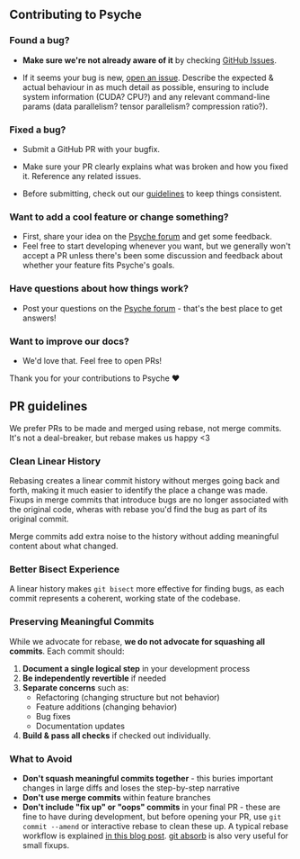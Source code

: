 ## Contributing to Psyche

### **Found a bug?**

- **Make sure we're not already aware of it** by checking [GitHub Issues](https://github.com/PsycheFoundation/psyche/issues).

- If it seems your bug is new, [open an issue](https://github.com/PsycheFoundation/psyche/issues). Describe the expected & actual behaviour in as much detail as possible, ensuring to include system information (CUDA? CPU?) and any relevant command-line params (data parallelism? tensor parallelism? compression ratio?).

### **Fixed a bug?**

- Submit a GitHub PR with your bugfix.

- Make sure your PR clearly explains what was broken and how you fixed it. Reference any related issues.

- Before submitting, check out our [guidelines](#pr-guidelines) to keep things consistent.

### **Want to add a cool feature or change something?**

- First, share your idea on the [Psyche forum](https://forum.psyche.network/) and get some feedback.
- Feel free to start developing whenever you want, but we generally won't accept a PR unless there's been some discussion and feedback about whether your feature fits Psyche's goals.

### **Have questions about how things work?**

- Post your questions on the [Psyche forum](https://forum.psyche.network/) - that's the best place to get answers!

### **Want to improve our docs?**

- We'd love that. Feel free to open PRs!

Thank you for your contributions to Psyche :heart:

## PR guidelines

We prefer PRs to be made and merged using rebase, not merge commits.
It's not a deal-breaker, but rebase makes us happy \<3

### Clean Linear History

Rebasing creates a linear commit history without merges going back and forth, making it much easier to identify the place a change was made.
Fixups in merge commits that introduce bugs are no longer associated with the original code, wheras with rebase you'd find the bug as part of its original commit.

Merge commits add extra noise to the history without adding meaningful content about what changed.

### Better Bisect Experience

A linear history makes `git bisect` more effective for finding bugs, as each commit represents a coherent, working state of the codebase.

### Preserving Meaningful Commits

While we advocate for rebase, **we do not advocate for squashing all commits**. Each commit should:

1. **Document a single logical step** in your development process
2. **Be independently revertible** if needed
3. **Separate concerns** such as:
   - Refactoring (changing structure but not behavior)
   - Feature additions (changing behavior)
   - Bug fixes
   - Documentation updates
4. **Build & pass all checks** if checked out individually.

### What to Avoid

- **Don't squash meaningful commits together** - this buries important changes in large diffs and loses the step-by-step narrative
- **Don't use merge commits** within feature branches
- **Don't include "fix up" or "oops" commits** in your final PR - these are fine to have during development, but before opening your PR, use `git commit --amend` or interactive rebase to clean these up. A typical rebase workflow is explained [in this blog post](https://simondosda.github.io/posts/2022-01-03-git-rebase-workflow.html). [git absorb](https://andrewlock.net/super-charging-git-rebase-with-git-absorb/) is also very useful for small fixups.
